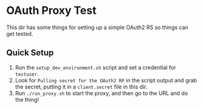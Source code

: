 # OAuth Proxy Test

This dir has some things for setting up a simple OAuth2 RS so things can get tested.

## Quick Setup

1. Run the `setup_dev_environment.sh` script and set a credential for `testuser`.
2. Look for `Pulling secret for the OAuth2 RP` in the script output and grab the secret, putting it in a `client.secret` file in this dir.
3. Run `./run_proxy.sh` to start the proxy, and then go to the URL and do the thing!
